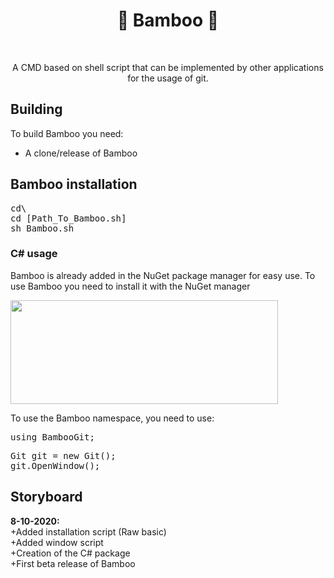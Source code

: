 <h1 align="center"> 🎋 Bamboo 🎋 </h1>
<br>
<p align="center">A CMD based on shell script that can be implemented by other applications for the usage of git. </p>

## Building
To build Bamboo you need:
- A clone/release of Bamboo

<h2> Bamboo installation</h2>
<pre>
cd\
cd [Path_To_Bamboo.sh]
sh Bamboo.sh</pre>
  <h3> C# usage</h3>
  <p> Bamboo is already added in the NuGet package manager for easy use. To use Bamboo you need to install it with the NuGet manager</p>
  <img src="https://i.gyazo.com/6838d5cd14afc6acdd3f20d4731b3a67.png" width="428" height="166"> 
  <p> To use the Bamboo namespace, you need to use:</p>
  <pre>
using BambooGit;</pre>
   <pre>
Git git = new Git();
git.OpenWindow();
</pre>
<h2> Storyboard</h2>
<p>
  <b>8-10-2020:</b><br>
  +Added installation script (Raw basic)<br>
  +Added window script<br>
  +Creation of the C# package<br>
  +First beta release of Bamboo
</p>

